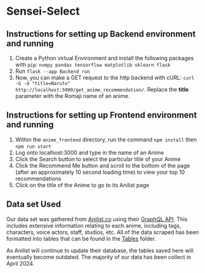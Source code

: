 # Sensei-Select

## Instructions for setting up Backend environment and running

1. Create a Python virtual Environment and install the following packages with `pip`: `numpy pandas tensorflow matplotlib sklearn flask`
2. Run `flask --app Backend run`
3. Now, you can make a GET request to the http backend with cURL: `curl -G -d "title=Naruto" http://localhost:5000/get_anime_recommendation/`. Replace the **title** parameter with the Romaji name of an anime.

## Instructions for setting up Frontend environment and running

1. Within the `anime_frontend` directory, run the command `npm install` then `npm run start`
2. Log onto localhost:3000 and type in the name of an Anime
3. Click the Search button to select the particular title of your Anime
4. Click the Recommend Me button and scroll to the bottom of the page (after an approximately 10 second loading time) to view your top 10 recommendations
5. Click on the title of the Anime to go to its Anilist page

## Data set Used

Our data set was gathered from [Anilist.co](https://anilist.co/search/anime) using their [GraphQL API](https://anilist.co/graphiql).  This includes extensive information relating to each anime, including tags, characters, voice actors, staff, studios, etc.  All of the data scraped has been formatted into tables that can be found in the [Tables](Tables) folder.  

As Anilist will continue to update their database, the tables saved here will eventually become outdated. The majority of our data has been collect in April 2024.
